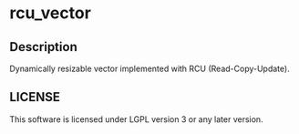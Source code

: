 # rcu_vector

## Description

Dynamically resizable vector implemented with RCU (Read-Copy-Update).

## LICENSE

This software is licensed under LGPL version 3 or any later version.
